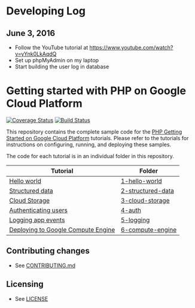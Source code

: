 # Developing Log
## June 3, 2016
- Follow the YouTube tutorial at https://www.youtube.com/watch?v=yYnk0LkAqdQ
- Set up phpMyAdmin on my laptop
- Start building the user log in database



# Getting started with PHP on Google Cloud Platform

[![Coverage Status][coveralls-badge]][coveralls-link]
[![Build Status][travis-badge]][travis-link]

This repository contains the complete sample code for the
[PHP Getting Started on Google Cloud Platform][getting-started] tutorials.
Please refer to the tutorials for instructions on configuring, running, and
deploying these samples.

The code for each tutorial is in an individual folder in this repository.

Tutorial | Folder
---------|-------
[Hello world][step-1] | [1-hello-world][step-1-code]
[Structured data][step-2] | [2-structured-data][step-2-code]
[Cloud Storage][step-3] | [3-cloud-storage][step-3-code]
[Authenticating users][step-4] | [4-auth][step-4-code]
[Logging app events][step-5] | [5-logging][step-5-code]
[Deploying to Google Compute Engine][step-6] | [6-compute-engine][step-6-code]

## Contributing changes

* See [CONTRIBUTING.md](CONTRIBUTING.md)

## Licensing

* See [LICENSE](LICENSE)

[coveralls-badge]: https://coveralls.io/repos/GoogleCloudPlatform/getting-started-php/badge.svg?branch=master&service=github
[coveralls-link]: https://coveralls.io/github/GoogleCloudPlatform/getting-started-php?branch=master
[travis-badge]: https://travis-ci.org/GoogleCloudPlatform/getting-started-php.svg?branch=master
[travis-link]: https://travis-ci.org/GoogleCloudPlatform/getting-started-php
[getting-started]: http://cloud.google.com/php/getting-started
[step-1]: https://cloud.google.com/php/getting-started/hello-world
[step-1-code]: https://github.com/GoogleCloudPlatform/getting-started-php/tree/master/1-hello-world
[step-2]: https://cloud.google.com/php/getting-started/using-structured-data
[step-2-code]: https://github.com/GoogleCloudPlatform/getting-started-php/tree/master/2-structured-data
[step-3]: https://cloud.google.com/php/getting-started/using-cloud-storage
[step-3-code]: https://github.com/GoogleCloudPlatform/getting-started-php/tree/master/3-cloud-storage
[step-4]: https://cloud.google.com/php/getting-started/authenticate-users
[step-4-code]: https://github.com/GoogleCloudPlatform/getting-started-php/tree/master/4-auth
[step-5]: https://cloud.google.com/php/getting-started/logging-application-events
[step-5-code]: https://github.com/GoogleCloudPlatform/getting-started-php/tree/master/5-logging
[step-6]: https://cloud.google.com/php/getting-started/run-on-compute-engine
[step-6-code]: https://github.com/GoogleCloudPlatform/getting-started-php/tree/master/6-compute-engine


